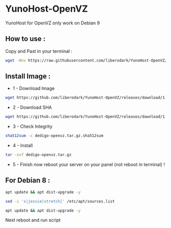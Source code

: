 # YunoHost-OpenVZ
YunoHost for OpenVZ only work on Debian 9

## How to use :

Copy and Past in your terminal :

```bash
wget -Nnv https://raw.githubusercontent.com/liberodark/YunoHost-OpenVZ/master/install.sh && chmod +x install.sh; ./install.sh
```

## Install Image :

-  1 - Download Image
```bash
wget https://github.com/liberodark/YunoHost-OpenVZ/releases/download/1.0/dedigo-openvz.tar.gz
```
- 2 - Download SHA
```bash
wget https://github.com/liberodark/YunoHost-OpenVZ/releases/download/1.0/dedigo-openvz.tar.gz.sha512sum
```

- 3 - Check Integrity
```bash
sha512sum -c dedigo-openvz.tar.gz.sha512sum
```
- 4 - Install

```bash
tar -xvf dedigo-openvz.tar.gz
```

- 5 - Finish now reboot your server on your panel (not reboot in terminal) !

## For Debian 8 :

```bash
apt update && apt dist-upgrade -y
```

```bash
sed -i 's|jessie|stretch|' /etc/apt/sources.list
```

```bash
apt update && apt dist-upgrade -y
```

Next reboot and run script
